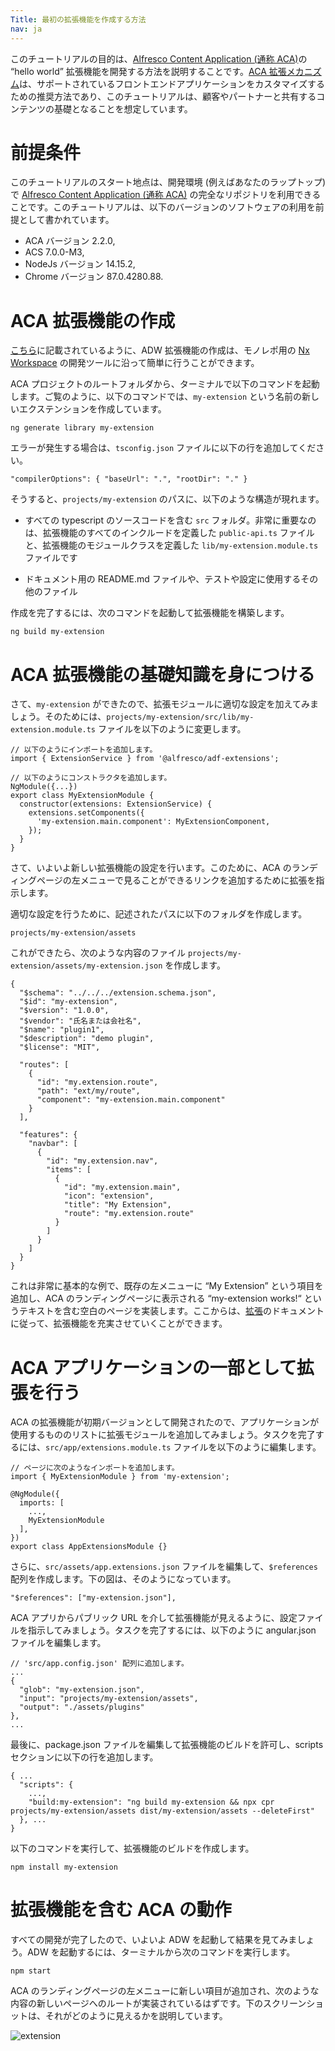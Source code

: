 ```yaml
---
Title: 最初の拡張機能を作成する方法
nav: ja
---
```


このチュートリアルの目的は、[Alfresco Content Application (通称 ACA)](https://github.com/Alfresco/alfresco-content-app "https://github.com/Alfresco/alfresco-content-app")の “hello world” 拡張機能を開発する方法を説明することです。[ACA 拡張メカニズム](https://alfresco-content-app.netlify.app/#/extending/ "https://alfresco-content-app.netlify.app/#/extending/")は、サポートされているフロントエンドアプリケーションをカスタマイズするための推奨方法であり、このチュートリアルは、顧客やパートナーと共有するコンテンツの基礎となることを想定しています。

# 前提条件

このチュートリアルのスタート地点は、開発環境 (例えばあなたのラップトップ) で [Alfresco Content Application (通称 ACA)](https://github.com/Alfresco/alfresco-content-app "https://github.com/Alfresco/alfresco-content-app") の完全なリポジトリを利用できることです。このチュートリアルは、以下のバージョンのソフトウェアの利用を前提として書かれています。
-   ACA バージョン 2.2.0,
-   ACS 7.0.0-M3,
-   NodeJs バージョン 14.15.2,
-   Chrome バージョン 87.0.4280.88.

# ACA 拡張機能の作成

[こちら](https://github.com/Alfresco/alfresco-digital-workspace-app/blob/develop/docs/extending.md "https://github.com/Alfresco/alfresco-digital-workspace-app/blob/develop/docs/extending.md")に記載されているように、ADW 拡張機能の作成は、モノレポ用の [Nx Workspace](https://nx.dev/angular "https://nx.dev/angular") の開発ツールに沿って簡単に行うことができます。

ACA プロジェクトのルートフォルダから、ターミナルで以下のコマンドを起動します。ご覧のように、以下のコマンドでは、`my-extension` という名前の新しいエクステンションを作成しています。

    ng generate library my-extension

エラーが発生する場合は、`tsconfig.json` ファイルに以下の行を追加してください。

    "compilerOptions": { "baseUrl": ".", "rootDir": "." }

そうすると、`projects/my-extension` のパスに、以下のような構造が現れます。

-   すべての typescript のソースコードを含む `src` フォルダ。非常に重要なのは、拡張機能のすべてのインクルードを定義した `public-api.ts` ファイルと、拡張機能のモジュールクラスを定義した `lib/my-extension.module.ts` ファイルです
    
-   ドキュメント用の README.md ファイルや、テストや設定に使用するその他のファイル

作成を完了するには、次のコマンドを起動して拡張機能を構築します。

    ng build my-extension

# ACA 拡張機能の基礎知識を身につける

さて、`my-extension` ができたので、拡張モジュールに適切な設定を加えてみましょう。そのためには、`projects/my-extension/src/lib/my-extension.module.ts` ファイルを以下のように変更します。

    // 以下のようにインポートを追加します。
    import { ExtensionService } from '@alfresco/adf-extensions';
    
    // 以下のようにコンストラクタを追加します。
    NgModule({...})
    export class MyExtensionModule {
      constructor(extensions: ExtensionService) {
        extensions.setComponents({
          'my-extension.main.component': MyExtensionComponent,
        }); 
      }
    }

さて、いよいよ新しい拡張機能の設定を行います。このために、ACA のランディングページの左メニューで見ることができるリンクを追加するために拡張を指示します。

適切な設定を行うために、記述されたパスに以下のフォルダを作成します。

    projects/my-extension/assets

これができたら、次のような内容のファイル `projects/my-extension/assets/my-extension.json` を作成します。

    {
      "$schema": "../../../extension.schema.json",
      "$id": "my-extension",
      "$version": "1.0.0",
      "$vendor": "氏名または会社名",
      "$name": "plugin1",
      "$description": "demo plugin",
      "$license": "MIT",
      
      "routes": [ 
        {
          "id": "my.extension.route",
          "path": "ext/my/route",
          "component": "my-extension.main.component"
        }
      ],
      
      "features": {
        "navbar": [
          {
            "id": "my.extension.nav",
            "items": [
              {
                "id": "my.extension.main",
                "icon": "extension",
                "title": "My Extension",
                "route": "my.extension.route"
              } 
            ]
          }
        ]
      }
    }

これは非常に基本的な例で、既存の左メニューに “My Extension” という項目を追加し、ACA のランディングページに表示される “my-extension works!“ というテキストを含む空白のページを実装します。ここからは、[拡張](https://alfresco-content-app.netlify.app/#/extending/ "https://alfresco-content-app.netlify.app/#/extending/")のドキュメントに従って、拡張機能を充実させていくことができます。

# ACA アプリケーションの一部として拡張を行う

ACA の拡張機能が初期バージョンとして開発されたので、アプリケーションが使用するもののリストに拡張モジュールを追加してみましょう。タスクを完了するには、`src/app/extensions.module.ts` ファイルを以下のように編集します。

    // ページに次のようなインポートを追加します。
    import { MyExtensionModule } from 'my-extension';
    
    @NgModule({
      imports: [
        ...,
        MyExtensionModule
      ],
    })
    export class AppExtensionsModule {}

さらに、`src/assets/app.extensions.json` ファイルを編集して、`$references` 配列を作成します。下の図は、そのようになっています。

    "$references": ["my-extension.json"],

ACA アプリからパブリック URL を介して拡張機能が見えるように、設定ファイルを指示してみましょう。タスクを完了するには、以下のように angular.json ファイルを編集します。

    // 'src/app.config.json' 配列に追加します。
    ...
    {
      "glob": "my-extension.json",
      "input": "projects/my-extension/assets",
      "output": "./assets/plugins"
    },
    ...

最後に、package.json ファイルを編集して拡張機能のビルドを許可し、scripts セクションに以下の行を追加します。

    { ...
      "scripts": {
        ...,
        "build:my-extension": "ng build my-extension && npx cpr projects/my-extension/assets dist/my-extension/assets --deleteFirst"
      }, ...
    }

以下のコマンドを実行して、拡張機能のビルドを作成します。

    npm install my-extension

# 拡張機能を含む ACA の動作

すべての開発が完了したので、いよいよ ADW を起動して結果を見てみましょう。ADW を起動するには、ターミナルから次のコマンドを実行します。

    npm start

ACA のランディングページの左メニューに新しい項目が追加され、次のような内容の新しいページへのルートが実装されているはずです。下のスクリーンショットは、それがどのように見えるかを説明しています。

![extension](../images/extension-01.png)
